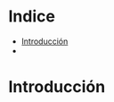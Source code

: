 <!--ts-->
# Indice
   * [Introducción](#introducción)
   * 
<!--te-->














































































# Introducción
















